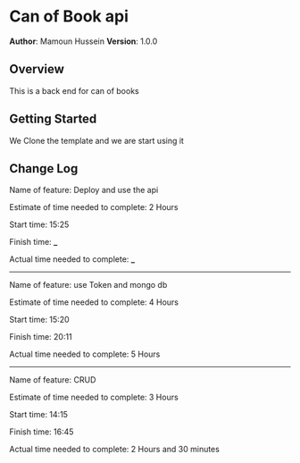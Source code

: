 # Can of Book api

**Author**: Mamoun Hussein
**Version**: 1.0.0

## Overview

This is a back end for can of books

## Getting Started

We Clone the template and we are start using it

## Change Log

Name of feature: Deploy and use the api

Estimate of time needed to complete: 2 Hours

Start time: 15:25

Finish time: **\_**

Actual time needed to complete: **\_**

---

Name of feature: use Token and mongo db

Estimate of time needed to complete: 4 Hours

Start time: 15:20

Finish time: 20:11

Actual time needed to complete: 5 Hours

---

Name of feature: CRUD

Estimate of time needed to complete: 3 Hours

Start time: 14:15

Finish time: 16:45

Actual time needed to complete: 2 Hours and 30 minutes
